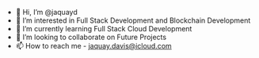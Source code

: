 - 👋 Hi, I’m @jaquayd
- 👀 I’m interested in Full Stack Development and Blockchain Development
- 🌱 I’m currently learning Full Stack Cloud Development
- 💞️ I’m looking to collaborate on Future Projects
- 📫 How to reach me - jaquay.davis@icloud.com

<!---
jaquayd/jaquayd is a ✨ special ✨ repository because its `README.md` (this file) appears on your GitHub profile.
You can click the Preview link to take a look at your changes.
--->
